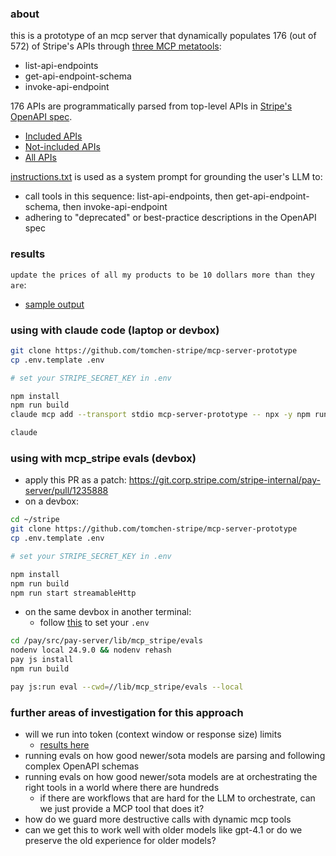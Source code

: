 ### about
this is a prototype of an mcp server that dynamically populates 176 (out of 572) of Stripe's APIs through [three MCP metatools](https://www.stainless.com/blog/lessons-from-openapi-to-mcp-server-conversion#handling-large-apis-dynamically):

- list-api-endpoints
- get-api-endpoint-schema
- invoke-api-endpoint

176 APIs are programmatically parsed from top-level APIs in [Stripe's OpenAPI spec](https://raw.githubusercontent.com/stripe/openapi/refs/heads/master/openapi/spec3.json).

* [Included APIs](https://github.com/tomchen-stripe/mcp-server-response-token-sizes/blob/main/apis/included.csv)
* [Not-included APIs](https://github.com/tomchen-stripe/mcp-server-response-token-sizes/blob/main/apis/not-included.csv)
* [All APIs](https://github.com/tomchen-stripe/mcp-server-response-token-sizes/blob/main/apis/all.csv)

[instructions.txt](instructions.txt) is used as a system prompt for grounding the user's LLM to:

- call tools in this sequence: list-api-endpoints, then get-api-endpoint-schema, then invoke-api-endpoint
- adhering to "deprecated" or best-practice descriptions in the OpenAPI spec

### results

`update the prices of all my products to be 10 dollars more than they are`:
- [sample output](https://gist.github.com/tomchen-stripe/979642e8ff35a0299e7e675b597bfe48)

### using with claude code (laptop or devbox)

```bash
git clone https://github.com/tomchen-stripe/mcp-server-prototype
cp .env.template .env

# set your STRIPE_SECRET_KEY in .env

npm install
npm run build
claude mcp add --transport stdio mcp-server-prototype -- npx -y npm run start

claude
```

### using with mcp_stripe evals (devbox)

- apply this PR as a patch: https://git.corp.stripe.com/stripe-internal/pay-server/pull/1235888
- on a devbox:
```bash
cd ~/stripe
git clone https://github.com/tomchen-stripe/mcp-server-prototype
cp .env.template .env

# set your STRIPE_SECRET_KEY in .env

npm install
npm run build
npm run start streamableHttp
```

- on the same devbox in another terminal:
   - follow [this](https://trailhead.corp.stripe.com/docs/developer-ai/mcp/evaluating-agent-toolkit-and-mcp#how-to-run-evals) to set your `.env`
```bash
cd /pay/src/pay-server/lib/mcp_stripe/evals
nodenv local 24.9.0 && nodenv rehash
pay js install
npm run build

pay js:run eval --cwd=//lib/mcp_stripe/evals --local
```

### further areas of investigation for this approach

- will we run into token (context window or response size) limits
   - [results here](https://github.com/tomchen-stripe/mcp-server-response-token-sizes)
- running evals on how good newer/sota models are parsing and following complex OpenAPI schemas
- running evals on how good newer/sota models are at orchestrating the right tools in a world where there are hundreds
   - if there are workflows that are hard for the LLM to orchestrate, can we just provide a MCP tool that does it?
- how do we guard more destructive calls with dynamic mcp tools 
- can we get this to work well with older models like gpt-4.1 or do we preserve the old experience for older models?